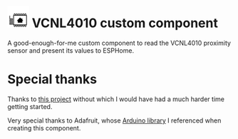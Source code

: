 # ![ESPHome logo](esphome-logo.png) VCNL4010 custom component

A good-enough-for-me custom component to read the VCNL4010 proximity sensor and present its values to ESPHome.

# Special thanks

Thanks to [this project](https://github.com/jesserockz/esphome-external-component-examples/) without which I would have had a much harder time getting started.

Very special thanks to Adafruit, whose [Arduino library](https://github.com/adafruit/Adafruit_VCNL4010) I referenced when creating this component.
